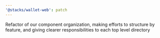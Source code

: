 ```yaml
---
'@stacks/wallet-web': patch
---
```


Refactor of our component organization, making efforts to structure by feature, and giving clearer responsibilities to each top level directory
